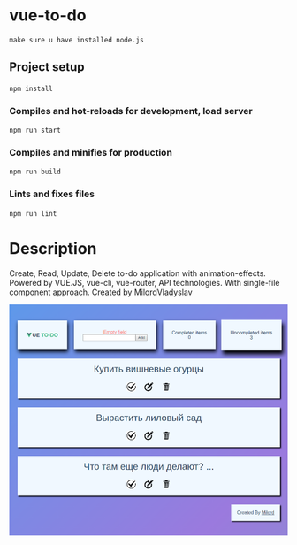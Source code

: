 # vue-to-do
```
make sure u have installed node.js
```

## Project setup
```
npm install
```

### Compiles and hot-reloads for development, load server
```
npm run start
```

### Compiles and minifies for production
```
npm run build
```

### Lints and fixes files
```
npm run lint
```
# Description

Create, Read, Update, Delete to-do application with animation-effects.
Powered by VUE.JS, vue-cli, vue-router, API technologies.
With single-file component approach.
Created by MilordVladyslav

![alt text](screenshot.png "Screenshot")​

